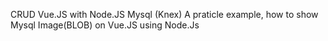 CRUD Vue.JS
with Node.JS 
Mysql (Knex)
A praticle example, how to show Mysql Image(BLOB) on Vue.JS 
using Node.Js
